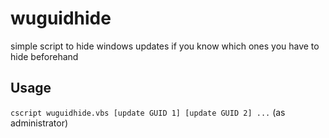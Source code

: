 # wuguidhide
simple script to hide windows updates if you know which ones you have to hide beforehand

## Usage
`cscript wuguidhide.vbs [update GUID 1] [update GUID 2] ...` (as administrator)
